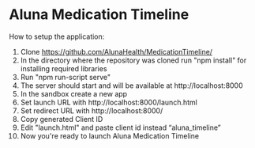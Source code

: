 # Aluna Medication Timeline

How to setup the application:
1. Clone https://github.com/AlunaHealth/MedicationTimeline/
2. In the directory where the repository was cloned run "npm install" for installing required libraries
3. Run "npm run-script serve"
4. The server should start and will be available at http://localhost:8000
5. In the sandbox create a new app
6. Set launch URL with http://localhost:8000/launch.html
7. Set redirect URL with http://localhost:8000/
8. Copy generated Client ID
9. Edit "launch.html" and paste client id instead “aluna_timeline”
10. Now you're ready to launch Aluna Medication Timeline
